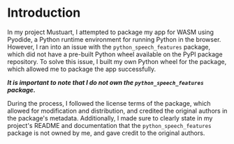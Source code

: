 # Introduction

In my project Mustuart, I attempted to package my app for WASM using Pyodide, a Python runtime environment for running Python in the browser. However, I ran into an issue with the `python_speech_features` package, which did not have a pre-built Python wheel available on the PyPI package repository. To solve this issue, I built my own Python wheel for the package, which allowed me to package the app successfully. 

***It is important to note that I do not own the `python_speech_features` package.***

During the process, I followed the license terms of the package, which allowed for modification and distribution, and credited the original authors in the package's metadata. Additionally, I made sure to clearly state in my project's README and documentation that the `python_speech_features` package is not owned by me, and gave credit to the original authors.

